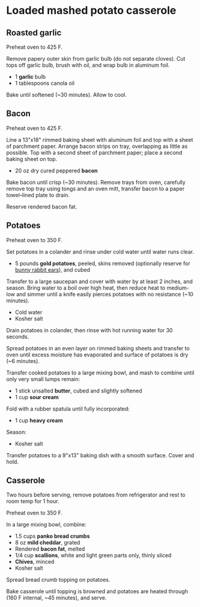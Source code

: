 # Loaded mashed potato casserole

## Roasted garlic

Preheat oven to 425 F.

Remove papery outer skin from garlic bulb (do not separate cloves). Cut tops off garlic bulb, brush with oil, and wrap bulb in aluminum foil.

- 1 **garlic** bulb
- 1 tablespoons canola oil

Bake until softened (~30 minutes). Allow to cool.

## Bacon

Preheat oven to 425 F.

Line a 13"x18" rimmed baking sheet with aluminum foil and top with a sheet of parchment paper. Arrange bacon strips on tray, overlapping as little as possible. Top with a second sheet of parchment paper; place a second baking sheet on top.

- 20 oz dry cured peppered **bacon**

Bake bacon until crisp (~30 minutes). Remove trays from oven, carefully remove top tray using tongs and an oven mitt, transfer bacon to a paper towel–lined plate to drain.

Reserve rendered bacon fat.

## Potatoes

Preheat oven to 350 F.

Set potatoes in a colander and rinse under cold water until water runs clear.

- 5 pounds **gold potatoes**, peeled, skins removed (optionally reserve for [bunny rabbit ears](sides/bunny-rabbit-ears.md)), and cubed

Transfer to a large saucepan and cover with water by at least 2 inches, and season. Bring water to a boil over high heat, then reduce heat to medium-low and simmer until a knife easily pierces potatoes with no resistance (~10 minutes).

- Cold water
- Kosher salt

Drain potatoes in colander, then rinse with hot running water for 30 seconds.

Spread potatoes in an even layer on rimmed baking sheets and transfer to oven until excess moisture has evaporated and surface of potatoes is dry (~6 minutes).

Transfer cooked potatoes to a large mixing bowl, and mash to combine until only very small lumps remain:

- 1 stick unsalted **butter**, cubed and slightly softened
- 1 cup **sour cream**

Fold with a rubber spatula until fully incorporated:

- 1 cup **heavy cream**

Season:

- Kosher salt

Transfer potatoes to a 9"x13" baking dish with a smooth surface. Cover and hold.

## Casserole

Two hours before serving, remove potatoes from refrigerator and rest to room temp for 1 hour.

Preheat oven to 350 F.

In a large mixing bowl, combine:

- 1.5 cups **panko bread crumbs**
- 8 oz **mild cheddar**, grated
- Rendered **bacon fat**, melted
- 1/4 cup **scallions**, white and light green parts only, thinly sliced
- **Chives**, minced
- Kosher salt

Spread bread crumb topping on potatoes.

Bake casserole until topping is browned and potatoes are heated through (160 F internal, ~45 minutes), and serve.
